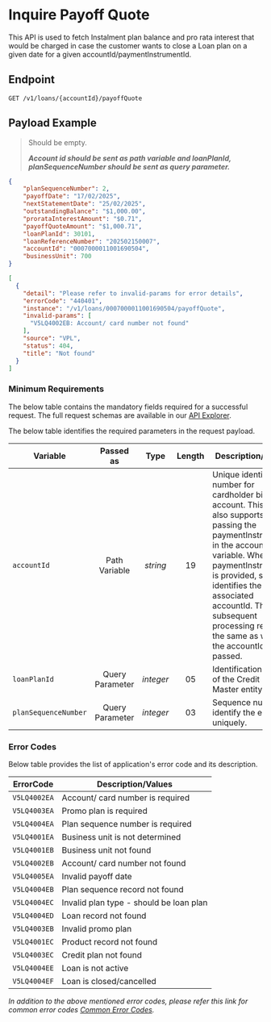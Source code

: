 # Inquire Payoff Quote

This API is used to fetch Instalment plan balance and pro rata interest that would be charged in case the customer wants to close a Loan plan on a given date for a given accountId/paymentInstrumentId.
  
## Endpoint

`GET /v1/loans/{accountId}/payoffQuote`

## Payload Example

<!--
type: tab
titles: Request, Response, Error
-->

>Should be empty.
>
>***Account id should be sent as path variable and loanPlanId, planSequenceNumber should be sent as query parameter.***

<!--
type: tab
-->

```json
{
    "planSequenceNumber": 2,
    "payoffDate": "17/02/2025",
    "nextStatementDate": "25/02/2025",
    "outstandingBalance": "$1,000.00",
    "prorataInterestAmount": "$0.71",
    "payoffQuoteAmount": "$1,000.71",
    "loanPlanId": 30101,
    "loanReferenceNumber": "202502150007",
    "accountId": "0007000011001690504",
    "businessUnit": 700
}
```

<!--
type: tab
-->

```json
[
  {
    "detail": "Please refer to invalid-params for error details",
    "errorCode": "440401",
    "instance": "/v1/loans/0007000011001690504/payoffQuote",
    "invalid-params": [
      "V5LQ4002EB: Account/ card number not found"
    ],
    "source": "VPL",
    "status": 404,
    "title": "Not found"
  }
]
```
<!-- type: tab-end -->
### Minimum Requirements

The below table contains the mandatory fields required for a successful request. The full request schemas are available in our [API Explorer](../api/?type=get&path=/v1/loans/{accountId}/payoffQuote).

The below table identifies the required parameters in the request payload.

| Variable | Passed as | Type | Length | Description/Values |
| -------- | :-------: | :--: | :------------: | ------------------ |
| `accountId` | Path Variable | *string* | 19 | Unique identification number for cardholder billing account. This API also supports passing the paymentInstrumentId in the accountId path variable. When paymentInstrumentId is provided, system identifies the associated accountId. The subsequent processing remain the same as when the accountId is passed.|
| `loanPlanId` | Query Parameter  | *integer* | 05 | Identification number of the Credit Plan Master entity.|
| `planSequenceNumber` | Query Parameter | *integer* | 03 | Sequence number to identify the entity uniquely.|

### Error Codes

Below table provides the list of application's error code and its description.

| ErrorCode |  Description/Values |
| --------  | ------------------ |
| `V5LQ4002EA` | Account/ card number is required |
| `V5LQ4003EA` | Promo plan is required |
| `V5LQ4004EA` | Plan sequence number is required |
| `V5LQ4001EA` | Business unit is not determined |
| `V5LQ4001EB` | Business unit not found |
| `V5LQ4002EB` | Account/ card number not found |
| `V5LQ4005EA` | Invalid payoff date |
| `V5LQ4004EB` | Plan sequence record not found |
| `V5LQ4004EC` | Invalid plan type - should be loan plan |
| `V5LQ4004ED` | Loan record not found |
| `V5LQ4003EB` | Invalid promo plan |
| `V5LQ4001EC` | Product record not found |
| `V5LQ4003EC` | Credit plan not found |
| `V5LQ4004EE` | Loan is not active |
| `V5LQ4004EF` | Loan is closed/cancelled |

*In addition to the above mentioned error codes, please refer this link for common error codes [Common Error Codes](?path=docs/Common_Error_Code.md).*
